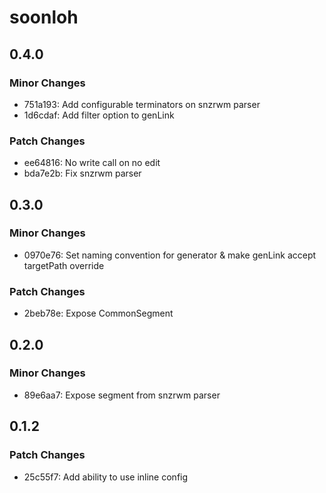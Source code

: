 # soonloh

## 0.4.0

### Minor Changes

- 751a193: Add configurable terminators on snzrwm parser
- 1d6cdaf: Add filter option to genLink

### Patch Changes

- ee64816: No write call on no edit
- bda7e2b: Fix snzrwm parser

## 0.3.0

### Minor Changes

- 0970e76: Set naming convention for generator & make genLink accept targetPath override

### Patch Changes

- 2beb78e: Expose CommonSegment

## 0.2.0

### Minor Changes

- 89e6aa7: Expose segment from snzrwm parser

## 0.1.2

### Patch Changes

- 25c55f7: Add ability to use inline config
